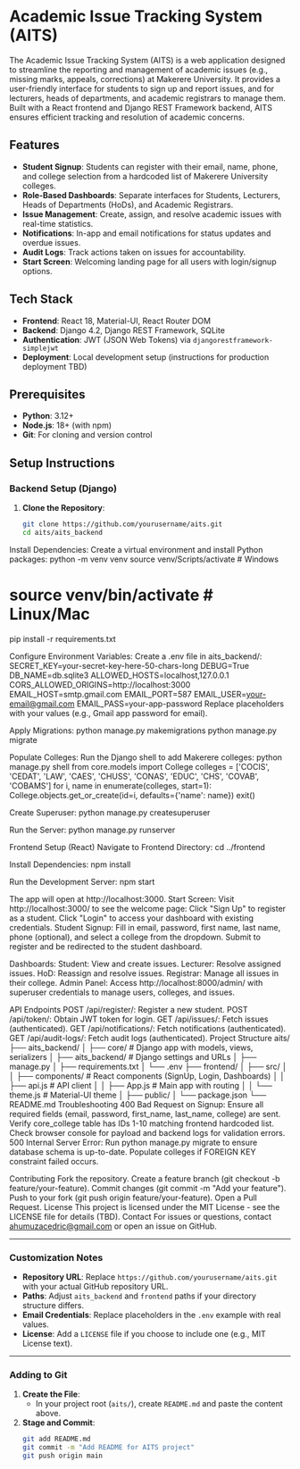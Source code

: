 # Academic Issue Tracking System (AITS)

The Academic Issue Tracking System (AITS) is a web application designed to streamline the reporting and management of academic issues (e.g., missing marks, appeals, corrections) at Makerere University. It provides a user-friendly interface for students to sign up and report issues, and for lecturers, heads of departments, and academic registrars to manage them. Built with a React frontend and Django REST Framework backend, AITS ensures efficient tracking and resolution of academic concerns.

## Features

- **Student Signup**: Students can register with their email, name, phone, and college selection from a hardcoded list of Makerere University colleges.
- **Role-Based Dashboards**: Separate interfaces for Students, Lecturers, Heads of Departments (HoDs), and Academic Registrars.
- **Issue Management**: Create, assign, and resolve academic issues with real-time statistics.
- **Notifications**: In-app and email notifications for status updates and overdue issues.
- **Audit Logs**: Track actions taken on issues for accountability.
- **Start Screen**: Welcoming landing page for all users with login/signup options.

## Tech Stack

- **Frontend**: React 18, Material-UI, React Router DOM
- **Backend**: Django 4.2, Django REST Framework, SQLite
- **Authentication**: JWT (JSON Web Tokens) via `djangorestframework-simplejwt`
- **Deployment**: Local development setup (instructions for production deployment TBD)

## Prerequisites

- **Python**: 3.12+
- **Node.js**: 18+ (with npm)
- **Git**: For cloning and version control

## Setup Instructions

### Backend Setup (Django)

1. **Clone the Repository**:
   ```bash
   git clone https://github.com/yourusername/aits.git
   cd aits/aits_backend
Install Dependencies:
Create a virtual environment and install Python packages:
python -m venv venv
source venv/Scripts/activate  # Windows
# source venv/bin/activate  # Linux/Mac

pip install -r requirements.txt

Configure Environment Variables:
Create a .env file in aits_backend/:
SECRET_KEY=your-secret-key-here-50-chars-long
DEBUG=True
DB_NAME=db.sqlite3
ALLOWED_HOSTS=localhost,127.0.0.1
CORS_ALLOWED_ORIGINS=http://localhost:3000
EMAIL_HOST=smtp.gmail.com
EMAIL_PORT=587
EMAIL_USER=your-email@gmail.com
EMAIL_PASS=your-app-password
Replace placeholders with your values (e.g., Gmail app password for email).

Apply Migrations:
python manage.py makemigrations
python manage.py migrate

Populate Colleges:
Run the Django shell to add Makerere colleges:
python manage.py shell
from core.models import College
colleges = ['COCIS', 'CEDAT', 'LAW', 'CAES', 'CHUSS', 'CONAS', 'EDUC', 'CHS', 'COVAB', 'COBAMS']
for i, name in enumerate(colleges, start=1):
    College.objects.get_or_create(id=i, defaults={'name': name})
exit()

Create Superuser:
python manage.py createsuperuser

Run the Server:
python manage.py runserver

Frontend Setup (React)
Navigate to Frontend Directory:
cd ../frontend

Install Dependencies:
npm install

Run the Development Server:
npm start

The app will open at http://localhost:3000.
Start Screen: Visit http://localhost:3000/ to see the welcome page:
Click "Sign Up" to register as a student.
Click "Login" to access your dashboard with existing credentials.
Student Signup:
Fill in email, password, first name, last name, phone (optional), and select a college from the dropdown.
Submit to register and be redirected to the student dashboard.

Dashboards:
Student: View and create issues.
Lecturer: Resolve assigned issues.
HoD: Reassign and resolve issues.
Registrar: Manage all issues in their college.
Admin Panel:
Access http://localhost:8000/admin/ with superuser credentials to manage users, colleges, and issues.

API Endpoints
POST /api/register/: Register a new student.
POST /api/token/: Obtain JWT token for login.
GET /api/issues/: Fetch issues (authenticated).
GET /api/notifications/: Fetch notifications (authenticated).
GET /api/audit-logs/: Fetch audit logs (authenticated).
Project Structure
aits/
├── aits_backend/
│   ├── core/             # Django app with models, views, serializers
│   ├── aits_backend/     # Django settings and URLs
│   ├── manage.py
│   ├── requirements.txt
│   └── .env
├── frontend/
│   ├── src/
│   │   ├── components/   # React components (SignUp, Login, Dashboards)
│   │   ├── api.js        # API client
│   │   ├── App.js        # Main app with routing
│   │   └── theme.js      # Material-UI theme
│   ├── public/
│   └── package.json
└── README.md
Troubleshooting
400 Bad Request on Signup:
Ensure all required fields (email, password, first_name, last_name, college) are sent.
Verify core_college table has IDs 1-10 matching frontend hardcoded list.
Check browser console for payload and backend logs for validation errors.
500 Internal Server Error:
Run python manage.py migrate to ensure database schema is up-to-date.
Populate colleges if FOREIGN KEY constraint failed occurs.

Contributing
Fork the repository.
Create a feature branch (git checkout -b feature/your-feature).
Commit changes (git commit -m "Add your feature").
Push to your fork (git push origin feature/your-feature).
Open a Pull Request.
License
This project is licensed under the MIT License - see the LICENSE file for details (TBD).
Contact
For issues or questions, contact ahumuzacedric@gmail.com or open an issue on GitHub.

---

### Customization Notes
- **Repository URL**: Replace `https://github.com/yourusername/aits.git` with your actual GitHub repository URL.
- **Paths**: Adjust `aits_backend` and `frontend` paths if your directory structure differs.
- **Email Credentials**: Replace placeholders in the `.env` example with real values.
- **License**: Add a `LICENSE` file if you choose to include one (e.g., MIT License text).

---

### Adding to Git
1. **Create the File**:
   - In your project root (`aits/`), create `README.md` and paste the content above.
2. **Stage and Commit**:
   ```bash
   git add README.md
   git commit -m "Add README for AITS project"
   git push origin main

